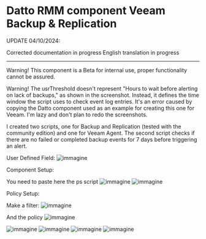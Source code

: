 # Datto RMM component Veeam Backup & Replication

UPDATE 04/10/2024:

Corrected documentation in progress
English translation in progress

---------------------------------------------------------------------------

Warning!
This component is a Beta for internal use, proper functionality cannot be assured.

Warning!
The usrThreshold doesn't represent "Hours to wait before alerting on lack of backups," as shown in the screenshot. Instead, it defines the time window the script uses to check event log entries.
It's an error caused by copying the Datto component used as an example for creating this one for Veeam. I'm lazy and don't plan to redo the screenshots.

I created two scripts, one for Backup and Replication (tested with the community edition) and one for Veeam Agent. The second script checks if there are no failed or completed backup events for 7 days before triggering an alert.

User Defined Field:
![immagine](https://github.com/user-attachments/assets/c9a054bb-a284-4bf3-85d2-987bdaf9aded)


Component Setup:

You need to paste here the ps script
![immagine](https://github.com/user-attachments/assets/b0044e6a-73eb-4999-a743-0e206d3c4f2e)
![immagine](https://github.com/user-attachments/assets/eb6d892e-e1cb-4636-a340-995915f79f34)

Policy Setup:

Make a filter:
![immagine](https://github.com/user-attachments/assets/1ffd6a62-ff92-497b-afd6-162bf66f4c9a)


And the policy
![immagine](https://github.com/user-attachments/assets/09656e17-3b63-43bb-b83e-c1adf9cd93a9)


![immagine](https://github.com/user-attachments/assets/8a61aaff-0aa8-4bfc-a3df-305a66aab79d)
![immagine](https://github.com/user-attachments/assets/46a46fed-01f1-4b76-a615-82b87e68c9a4)
![immagine](https://github.com/user-attachments/assets/7aebee9e-7b09-4b72-9838-a67fc2b46668)
![immagine](https://github.com/user-attachments/assets/dc729b17-110b-4543-bdf9-fc694e901c2f)
